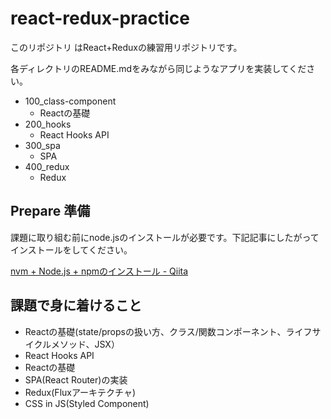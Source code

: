 # react-redux-practice

このリポジトリ はReact+Reduxの練習用リポジトリです。

各ディレクトリのREADME.mdをみながら同じようなアプリを実装してください。

- 100_class-component
  - Reactの基礎
- 200_hooks
  - React Hooks API
- 300_spa
  - SPA
- 400_redux
  - Redux

## Prepare 準備

課題に取り組む前にnode.jsのインストールが必要です。下記記事にしたがってインストールをしてください。

[nvm +  Node.js + npmのインストール - Qiita](https://qiita.com/sansaisoba/items/242a8ba95bf70ba179d3#mac%E3%81%AE%E5%A0%B4%E5%90%88)

## 課題で身に着けること

- Reactの基礎(state/propsの扱い方、クラス/関数コンポーネント、ライフサイクルメソッド、JSX）
- React Hooks API
- Reactの基礎
- SPA(React Router)の実装
- Redux(Fluxアーキテクチャ)
- CSS in JS(Styled Component)

